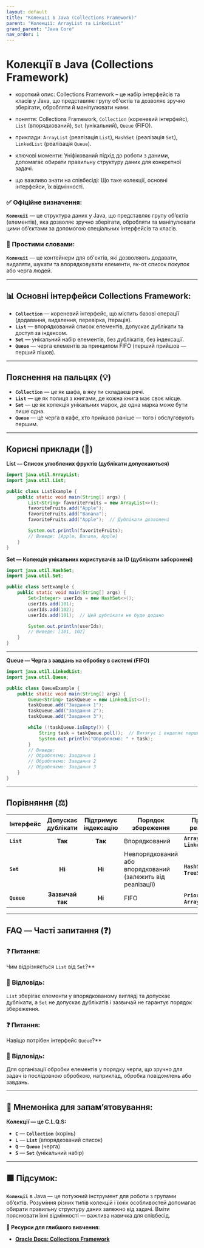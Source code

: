 ```yaml
---
layout: default
title: "Колекції в Java (Collections Framework)"
parent: "Колекції: ArrayList та LinkedList"
grand_parent: "Java Core"
nav_order: 1
---
```


# Колекції в Java (Collections Framework)

* короткий опис: Collections Framework – це набір інтерфейсів та класів у Java, що представляє групу об'єктів та дозволяє зручно зберігати, обробляти й маніпулювати ними.

* поняття: Collections Framework, `Collection` (кореневий інтерфейс), `List` (впорядкований), `Set` (унікальний), `Queue` (FIFO).

* приклади: `ArrayList` (реалізація `List`), `HashSet` (реалізація `Set`), `LinkedList` (реалізація `Queue`).

* ключові моменти: Уніфікований підхід до роботи з даними, допомагає обирати правильну структуру даних для конкретної задачі.

* що важливо знати на співбесіді: Що таке колекції, основні інтерфейси, їх відмінності.

### **✅ Офіційне визначення:**

**`Колекції`** — це структура даних у Java, що представляє групу об’єктів (елементів), яка дозволяє зручно зберігати, обробляти та маніпулювати цими об’єктами за допомогою спеціальних інтерфейсів та класів.

### **🧠 Простими словами:**

**`Колекції`** — це контейнери для об'єктів, які дозволяють додавати, видаляти, шукати та впорядковувати елементи, як-от список покупок або черга людей.

---

## **📊 Основні інтерфейси Collections Framework:**

* **`Collection`** — кореневий інтерфейс, що містить базові операції (додавання, видалення, перевірка, ітерація).
* **`List`** — впорядкований список елементів, допускає дублікати та доступ за індексом.
* **`Set`** — унікальний набір елементів, без дублікатів, без індексації.
* **`Queue`** — черга елементів за принципом FIFO (перший прийшов — перший пішов).

---

## **Пояснення на пальцях (💡)**

* **`Collection`** — це як шафа, в яку ти складаєш речі.
* **`List`** — це як полиця з книгами, де кожна книга має своє місце.
* **`Set`** — це як колекція унікальних марок, де одна марка може бути лише одна.
* **`Queue`** — це черга в кафе, хто прийшов раніше — того і обслуговують першим.

---

## **Корисні приклади (🧪)**

**List — Список улюблених фруктів (дублікати допускаються)**

```java
import java.util.ArrayList;
import java.util.List;

public class ListExample {
    public static void main(String[] args) {
        List<String> favoriteFruits = new ArrayList<>();
        favoriteFruits.add("Apple");
        favoriteFruits.add("Banana");
        favoriteFruits.add("Apple");  // Дублікати дозволені

        System.out.println(favoriteFruits);  
        // Виведе: [Apple, Banana, Apple]
    }
}
```

**Set — Колекція унікальних користувачів за ID (дублікати заборонені)**

```java
import java.util.HashSet;
import java.util.Set;

public class SetExample {
    public static void main(String[] args) {
        Set<Integer> userIds = new HashSet<>();
        userIds.add(101);
        userIds.add(102);
        userIds.add(101);  // Цей дублікати не буде додано

        System.out.println(userIds);  
        // Виведе: [101, 102]
    }
}
```

---

**Queue — Черга з завдань на обробку в системі (FIFO)**

```java
import java.util.LinkedList;
import java.util.Queue;

public class QueueExample {
    public static void main(String[] args) {
        Queue<String> taskQueue = new LinkedList<>();
        taskQueue.add("Завдання 1");
        taskQueue.add("Завдання 2");
        taskQueue.add("Завдання 3");

        while (!taskQueue.isEmpty()) {
            String task = taskQueue.poll();  // Витягує і видаляє перший елемент
            System.out.println("Обробляємо: " + task);
        }
        // Виведе:
        // Обробляємо: Завдання 1
        // Обробляємо: Завдання 2
        // Обробляємо: Завдання 3
    }
}
```

---

## **Порівняння (⚖️)**

| Інтерфейс | Допускає дублікати | Підтримує індексацію | Порядок збереження | Приклад реалізації |
| ----- | :---: | :---: | ----- | ----- |
| **`List`** | **Так** | **Так** | Впорядкований | **`ArrayList`**, **`LinkedList`** |
| **`Set`** | **Ні** | **Ні** | Невпорядкований або впорядкований (залежить від реалізації) | **`HashSet`**, **`TreeSet`** |
| **`Queue`** | **Зазвичай так** | **Ні** | FIFO | **`PriorityQueue`**, **`ArrayDeque`** |

---

## **FAQ — Часті запитання (❓)**

### **❓ Питання:**

 Чим відрізняється `List` від `Set`?**

### **💬 Відповідь:**

 `List` зберігає елементи у впорядкованому вигляді та допускає дублікати, а `Set` не допускає дублікатів і зазвичай не гарантує порядок збереження.

####

### **❓ Питання:**

 Навіщо потрібен інтерфейс `Queue`?**

### **💬 Відповідь:**

 Для організації обробки елементів у порядку черги, що зручно для задач із послідовною обробкою, наприклад, обробка повідомлень або завдань.

---

## **🧠 Мнемоніка для запам’ятовування:**

**Колекції — це C.L.Q.S:**

* **`C`** — **`Collection`** (корінь)
* **`L`** — **`List`** (впорядкований список)
* **`Q`** — **`Queue`** (черга)
* **`S`** — **`Set`** (унікальний набір)

---

## **🟩 Підсумок:**

**`Колекції`** в Java — це потужний інструмент для роботи з групами об’єктів. Розуміння різних типів колекцій і їхніх особливостей допомагає обирати правильну структуру даних залежно від задачі. Вміти пояснювати їхні відмінності — важлива навичка для співбесід.

**🔗 Ресурси для глибшого вивчення:**

* [**Oracle Docs: Collections Framework**](https://docs.oracle.com/javase/8/docs/technotes/guides/collections/overview.html)
